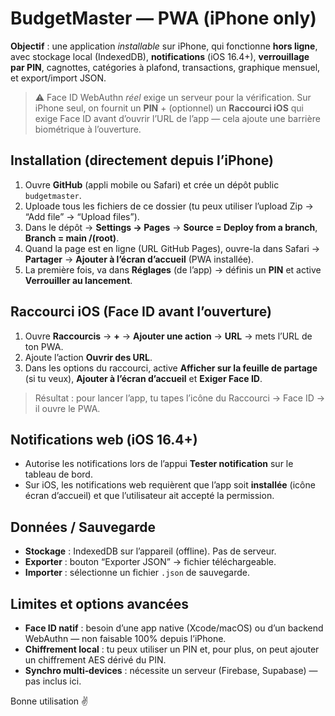 # BudgetMaster — PWA (iPhone only)

**Objectif** : une application *installable* sur iPhone, qui fonctionne **hors ligne**, avec stockage local (IndexedDB), **notifications** (iOS 16.4+), **verrouillage par PIN**, cagnottes, catégories à plafond, transactions, graphique mensuel, et export/import JSON.

> ⚠️ Face ID WebAuthn *réel* exige un serveur pour la vérification. Sur iPhone seul, on fournit un **PIN** + (optionnel) un **Raccourci iOS** qui exige Face ID avant d’ouvrir l’URL de l’app — cela ajoute une barrière biométrique à l’ouverture.

## Installation (directement depuis l’iPhone)
1. Ouvre **GitHub** (appli mobile ou Safari) et crée un dépôt public `budgetmaster`.
2. Uploade tous les fichiers de ce dossier (tu peux utiliser l’upload Zip → “Add file” → “Upload files”).
3. Dans le dépôt → **Settings → Pages** → **Source = Deploy from a branch**, **Branch = main /(root)**.
4. Quand la page est en ligne (URL GitHub Pages), ouvre-la dans Safari → **Partager** → **Ajouter à l’écran d’accueil** (PWA installée).
5. La première fois, va dans **Réglages** (de l’app) → définis un **PIN** et active **Verrouiller au lancement**.

## Raccourci iOS (Face ID avant l’ouverture)
1. Ouvre **Raccourcis** → **+** → **Ajouter une action** → **URL** → mets l’URL de ton PWA.
2. Ajoute l’action **Ouvrir des URL**.
3. Dans les options du raccourci, active **Afficher sur la feuille de partage** (si tu veux), **Ajouter à l’écran d’accueil** et **Exiger Face ID**.
> Résultat : pour lancer l’app, tu tapes l’icône du Raccourci → Face ID → il ouvre le PWA.

## Notifications web (iOS 16.4+)
- Autorise les notifications lors de l’appui **Tester notification** sur le tableau de bord.
- Sur iOS, les notifications web requièrent que l’app soit **installée** (icône écran d’accueil) et que l’utilisateur ait accepté la permission.

## Données / Sauvegarde
- **Stockage** : IndexedDB sur l’appareil (offline). Pas de serveur.
- **Exporter** : bouton “Exporter JSON” → fichier téléchargeable.
- **Importer** : sélectionne un fichier `.json` de sauvegarde.

## Limites et options avancées
- **Face ID natif** : besoin d’une app native (Xcode/macOS) ou d’un backend WebAuthn — non faisable 100% depuis l’iPhone.
- **Chiffrement local** : tu peux utiliser un PIN et, pour plus, on peut ajouter un chiffrement AES dérivé du PIN.
- **Synchro multi‑devices** : nécessite un serveur (Firebase, Supabase) — pas inclus ici.

Bonne utilisation ✌️
